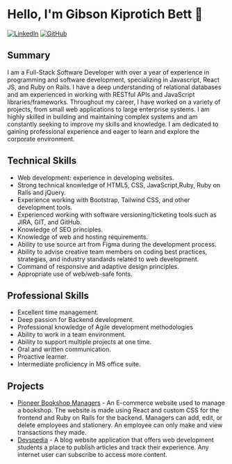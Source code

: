 # Hello, I'm Gibson Kiprotich Bett 👋

[![LinkedIn](https://img.shields.io/badge/LinkedIn-Profile-blue)](https://www.linkedin.com/in/gibubett/)
[![GitHub](https://img.shields.io/badge/GitHub-Profile-blueviolet)](https://github.com/gibsonbett)

## Summary

I am a Full-Stack Software Developer with over a year of experience in programming and software development, specializing in Javascript, React JS, and Ruby on Rails. I have a deep understanding of relational databases and am experienced in working with RESTful APIs and JavaScript libraries/frameworks. Throughout my career, I have worked on a variety of projects, from small web applications to large enterprise systems. I am highly skilled in building and maintaining complex systems and am constantly seeking to improve my skills and knowledge. I am dedicated to gaining professional experience and eager to learn and explore the corporate environment.

## Technical Skills 

- Web development: experience in developing websites.
- Strong technical knowledge of HTML5, CSS, JavaScript,Ruby, Ruby on Rails and jQuery.
- Experience working with Bootstrap, Tailwind CSS, and other development tools.
- Experienced working with software versioning/ticketing tools such as JIRA, GIT, and GitHub.
- Knowledge of SEO principles.
- Knowledge of web and hosting requirements.
- Ability to use source art from Figma during the development process.
- Ability to advise creative team members on coding best practices, strategies, and industry standards related to web development.
- Command of responsive and adaptive design principles.
- Appropriate use of web/web-safe fonts.

## Professional Skills

- Excellent time management.
- Deep passion for Backend development.
- Professional knowledge of Agile development methodologies
- Ability to work in a team environment.
- Ability to support multiple projects at one time.
- Oral and written communication.
- Proactive learner.
- Intermediate proficiency in MS office suite.

## Projects

- [Pioneer Bookshop Managers](https://github.com/gibsonbett/pioneer-bookshop-managers) - An E-commerce website used to manage a bookshop. The website is made using React and custom CSS for the frontend and Ruby on Rails for the backend. Managers can add, edit, or delete employees and stationery. An employee can only make and view transactions they made.
- [Devspedia](https://github.com/gibsonbett/devspedia) - A blog website application that offers web development students a place to publish articles and track their experience. Any internet user can subscribe to access more content.